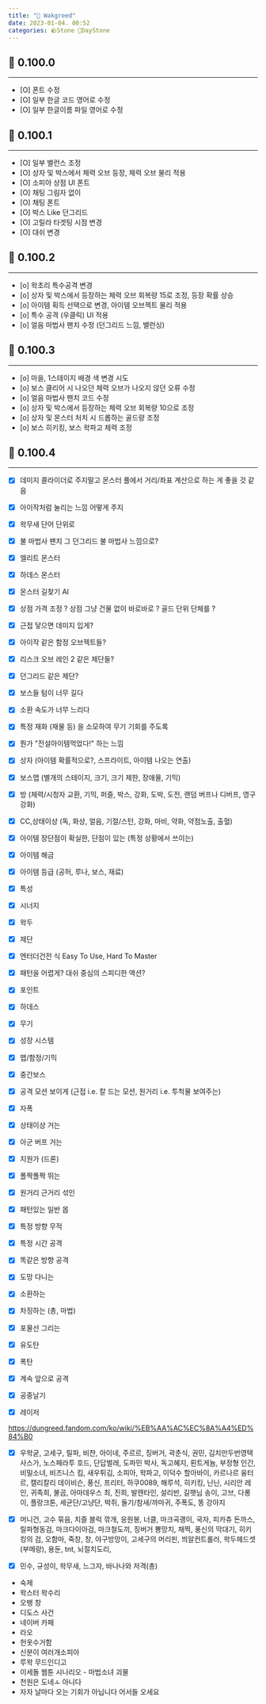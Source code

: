 ```yaml
---
title: "🌱 Wakgreed"
date: 2023-01-04. 00:52
categories: 🪨Stone 🌱DayStone
---
```


## 🗿 0.100.0

---

- [O] 폰트 수정
- [O] 일부 한글 코드 영어로 수정
- [O] 일부 한글이름 파일 영어로 수정

## 🗿 0.100.1

---

- [O] 일부 밸런스 조정
- [O] 상자 및 박스에서 체력 오브 등장, 체력 오브 물리 적용
- [O] 소피아 상점 UI 폰트
- [O] 채팅 그림자 없이
- [O] 채팅 폰트
- [O] 박스 Like 던그리드
- [O] 고릴라 타겟팅 시점 변경
- [O] 대쉬 변경

## 🗿 0.100.2

---

- [o] 왁초리 특수공격 변경
- [o] 상자 및 박스에서 등장하는 체력 오브 회복량 15로 조정, 등장 확률 상승
- [o] 아이템 획득 선택으로 변경, 아이템 오브젝트 물리 적용
- [o] 특수 공격 (우클릭) UI 적용
- [o] 얼음 마법사 팬치 수정 (던그리드 느낌, 밸런싱)

## 🗿 0.100.3

---

- [o] 마을, 1스테이지 배경 색 변경 시도
- [o] 보스 클리어 시 나오던 체력 오브가 나오지 않던 오류 수정
- [o] 얼음 마법사 팬치 코드 수정
- [o] 상자 및 박스에서 등장하는 체력 오브 회복량 10으로 조정
- [o] 상자 및 몬스터 처치 시 드롭하는 골드량 조정
- [o] 보스 히키킹, 보스 왁파고 체력 조정

## 🗿 0.100.4

---

- [x] 데미지 콜라이더로 주지말고 몬스터 풀에서 거리/좌표 계산으로 하는 게 좋을 것 같음
- [x] 아이작처럼 눌리는 느낌 어떻게 주지

- [x] 왁무새 단어 단위로
- [x] 불 마법사 팬치 그 던그리드 불 마법사 느낌으로?
- [x] 엘리트 몬스터
- [x] 하데스 몬스터
- [x] 몬스터 길찾기 AI

- [x] 상점 가격 조정 ? 상점 그냥 건물 없이 바로바로 ? 골드 단위 단체를 ?

- [x] 근접 닿으면 데미지 입게?

- [x] 아이작 같은 함정 오브젝트들?
- [x] 리스크 오브 레인 2 같은 제단들?
- [x] 던그리드 같은 제단?
- [x] 보스들 텀이 너무 길다
- [x] 소환 속도가 너무 느리다

- [x] 특정 재화 (재물 등) 을 소모하여 무기 기회를 주도록
- [x] 뭔가 "전설아이템먹었다!" 하는 느낌

- [x] 상자 (아이템 확률적으로?, 스프라이트, 아이템 나오는 연출)
- [x] 보스맵 (별개의 스테이지, 크기, 크기 제한, 장애물, 기믹)
- [x] 방 (체력/시청자 교환, 기믹, 퍼즐, 박스, 강화, 도박, 도전, 랜덤 버프나 디버프, 영구 강화)
- [x] CC,상태이상 (독, 화상, 얼음, 기절/스턴, 강화, 마비, 약화, 약점노출, 출혈)
- [x] 아이템 장단점이 확실한, 단점이 있는 (특정 상황에서 쓰이는)
- [x] 아이템 해금
- [x] 아이템 등급 (공허, 루나, 보스, 재료)
- [x] 특성
- [x] 시너지
- [x] 왁두
- [x] 제단

- [x] 엔터더건전 식 Easy To Use, Hard To Master
- [x] 패턴을 어렵게? 대쉬 중심의 스피디한 액션?

- [x] 포인트

- [x] 하데스
- [x] 무기
- [x] 성장 시스템
- [x] 맵/함정/기믹

- [x] 중간보스
- [x] 공격 모션 보이게 (근접 i.e. 칼 드는 모션, 원거리 i.e. 투척물 보여주는)
- [x] 자폭
- [x] 상태이상 거는
- [x] 아군 버프 거는
- [x] 지원가 (드론)
- [x] 폴짝폴짝 뛰는
- [x] 원거리 근거리 섞인
- [x] 패턴있는 일반 몹
- [x] 특정 방향 무적
- [x] 특정 시간 공격
- [x] 똑같은 방향 공격
- [x] 도망 다니는
- [x] 소환하는
- [x] 차징하는 (총, 마법)
- [x] 포물선 그리는
- [x] 유도탄
- [x] 폭탄
- [x] 계속 앞으로 공격
- [x] 공중날기
- [x] 레이저

<https://dungreed.fandom.com/ko/wiki/%EB%AA%AC%EC%8A%A4%ED%84%B0>

- [x] 우왁굳, 고세구, 릴파, 비챤, 아이네, 주르르, 징버거, 곽춘식, 권민, 김치만두번영택사스가, 노스페라투 호드, 단답벌레, 도파민 박사, 독고혜지, 뢴트게늄, 부정형 인간, 비밀소녀, 비즈니스 킴, 새우튀김, 소피아, 왁파고, 이덕수 할아바이, 카르나르 융터르, 캘리칼리 데이비슨, 풍신, 프리터, 하쿠0089, 해루석, 히키킹, 닌닌, 시리안 레인, 귀족희, 불곰, 아마데우스 최, 진희, 발렌타인, 설리반, 길햇님 송이, 고브, 다롱이, 플랑크톤, 세균단/고냥단, 박쥐, 둘기/참새/까마귀, 주폭도, 똥 강아지  

- [x] 머니건, 고수 묶음, 치즐 블럭 깎개, 응원봉, 너클, 마크곡괭이, 국자, 피카츄 돈까스, 릴파형동검, 마크다이아검, 마크철도끼, 징버거 뿅망치, 채찍, 풍신의 막대기, 히키킹의 검, 오함마, 죽창, 창, 야구방망이, 고세구의 머리핀, 븨알컨트롤러, 왁두헤드셋(부메랑), 용둔, tnt, 뇌절치도리,  

- [x] 민수, 규성이, 왁무새, 느그자, 바나나와 저격(총)  

- 숙제
- 왁스터 왁수리
- 오뱅 창
- 디도스 사건
- 네이버 카페
- 라오
- 헌옷수거함
- 신분이 여러개소피아
- 루왁 무드인디고
- 이세돌 웹툰 시나리오 - 마법소녀 괴물
- 천원은 도네ㅗ 아니다
- 자자 날마다 오는 기회가 아닙니다 어서들 오세요
